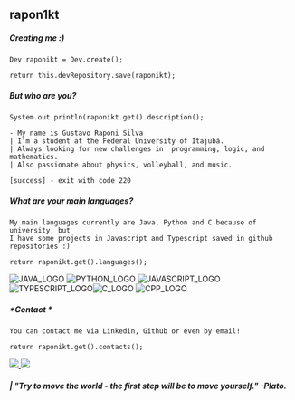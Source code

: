 ##  rapon1kt
##### *Creating me :)*
```
Dev raponikt = Dev.create();

return this.devRepository.save(raponikt);
```
##### *But who are you?*
```
System.out.println(raponikt.get().description();

- My name is Gustavo Raponi Silva
| I'm a student at the Federal University of Itajubá.
| Always looking for new challenges in  programming, logic, and mathematics.
| Also passionate about physics, volleyball, and music.

[success] - exit with code 220
```
##### *What are your main languages?*
```
My main languages ​​currently are Java, Python and C because of university, but 
I have some projects in Javascript and Typescript saved in github repositories :)

return raponikt.get().languages();
```
![JAVA_LOGO](https://img.icons8.com/?size=50&id=GPfHz0SM85FX&format=png&color=000000) ![PYTHON_LOGO](https://img.icons8.com/?size=40&id=Rc0Xn5AtE8kX&format=png&color=000000) ![JAVASCRIPT_LOGO](https://img.icons8.com/?size=40&id=tGvHBPJaKqEd&format=png&color=000000) ![TYPESCRIPT_LOGO](https://img.icons8.com/?size=40&id=uJM6fQYqDaZK&format=png&color=000000)![C_LOGO](https://img.icons8.com/?size=50&id=40670&format=png&color=000000) ![CPP_LOGO](https://img.icons8.com/?size=50&id=40669&format=png&color=000000)
##### *Contact *
```
You can contact me via Linkedin, Github or even by email!

return raponikt.get().contacts();
```
<a href="https://www.linkedin.com/in/gustavo-raponi/" target="_blank">                     
	<img src="https://img.shields.io/badge/LinkedIn-0077B5?style=for-the-badge&logo=linkedin&logoColor=white" />
</a>  
<a href="mailto:raponikt@outlook.com" target="_blank">       
<img src="https://img.shields.io/badge/Gmail-D14836?style=for-the-badge&logo=gmail&logoColor=white" />
</a>

##### | *"Try to move the world - the first step will be to move yourself."* -Plato.
